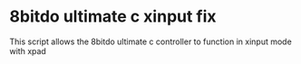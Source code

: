 # 8bitdo ultimate c xinput fix
This script allows the 8bitdo ultimate c controller to function in xinput mode with xpad
